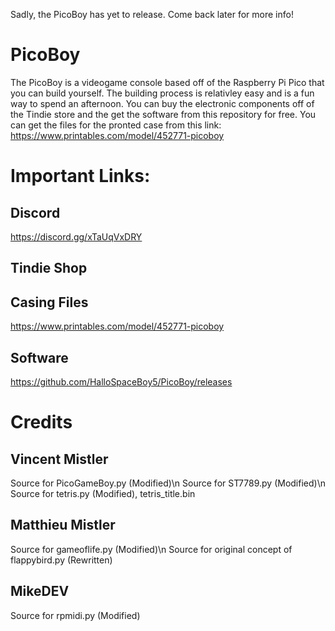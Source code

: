 Sadly, the PicoBoy has yet to release. Come back later for more info!

# PicoBoy
The PicoBoy is a videogame console based off of the Raspberry Pi Pico that you can build yourself. The building process is relativley easy and is a fun way to spend an afternoon. You can buy the electronic components off of the Tindie store and the get the software from this repository for free. You can get the files for the pronted case from this link: https://www.printables.com/model/452771-picoboy

# Important Links:
## Discord
https://discord.gg/xTaUqVxDRY
## Tindie Shop 
## Casing Files
https://www.printables.com/model/452771-picoboy
## Software
https://github.com/HalloSpaceBoy5/PicoBoy/releases

# Credits
## Vincent Mistler
Source for PicoGameBoy.py (Modified)\n
Source for ST7789.py (Modified)\n
Source for tetris.py (Modified), tetris_title.bin
## Matthieu Mistler
Source for gameoflife.py (Modified)\n
Source for original concept of flappybird.py (Rewritten)
## MikeDEV
Source for rpmidi.py (Modified)
